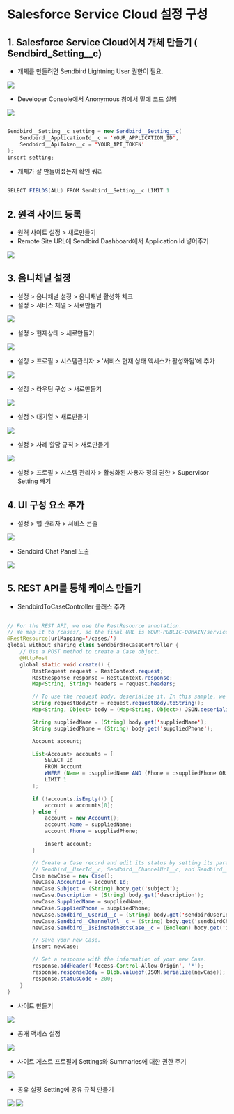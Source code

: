 # Salesforce Service Cloud 설정 구성

## 1. Salesforce Service Cloud에서 개체 만들기 ( Sendbird_Setting__c)

- 개체를 만들려면 Sendbird Lightning User 권한이 필요. 

<img src = "https://github.com/user-attachments/assets/4bc54d93-cc54-4cdb-81a7-7dce2b296f6c"/>

- Developer Console에서 Anonymous 창에서 밑에 코드 실행

<img src = "https://github.com/user-attachments/assets/8fe26107-3c0d-4de0-8c53-9f1f2976d25c"/>

``` java

Sendbird__Setting__c setting = new Sendbird__Setting__c(
    Sendbird__ApplicationId__c = 'YOUR_APPLICATION_ID',
    Sendbird__ApiToken__c = 'YOUR_API_TOKEN'
);
insert setting;

```

- 개체가 잘 만들어졌는지 확인 쿼리

```java

SELECT FIELDS(ALL) FROM Sendbird__Setting__c LIMIT 1

```

## 2. 원격 사이트 등록

- 원격 사이트 설정 > 새로만들기
- Remote Site URL에 Sendbird Dashboard에서 Application Id 넣어주기

<img src = "https://github.com/user-attachments/assets/ce8d851f-b7b9-4a9a-ac64-59f21c2b31ec"/>

## 3. 옴니채널 설정

- 설정 > 옴니채널 설정 > 옴니채널 활성화 체크
- 설정 > 서비스 채널 > 새로만들기

<img src = "https://github.com/user-attachments/assets/a6739ad8-521d-4bcd-b4d8-463687aeb864"/>

- 설정 > 현재상태 > 새로만들기

<img src = "https://github.com/user-attachments/assets/1863bbc7-d760-4c0c-894a-32d39bb4d39f"/>

- 설정 > 프로필 > 시스템관리자 > '서비스 현재 상태 액세스가 활성화됨'에 추가

<img src = "https://github.com/user-attachments/assets/5e70d346-f451-4dde-aa38-7f119cb4e492"/>

- 설정 > 라우팅 구성 > 새로만들기

<img src = "https://github.com/user-attachments/assets/34e785b7-f626-47ac-86e4-1b44b37ccdbb"/>

- 설정 > 대기열 > 새로만들기

<img src = "https://github.com/user-attachments/assets/53b4b9d1-4cac-4db0-99a8-c9c4cda148f7"/>

- 설정 > 사례 할당 규칙 > 새로만들기

<img src = "https://github.com/user-attachments/assets/e8ff0e5b-64c5-4acd-9a26-c12a46b69f02"/>

- 설정 > 프로필 > 시스템 관리자 > 활성화된 사용자 정의 권한 > Supervisor Setting 빼기 

## 4. UI 구성 요소 추가

- 설정 > 앱 관리자 > 서비스 콘솔

<img src = "https://github.com/user-attachments/assets/8438d98f-e0dc-46b6-86f6-0113005778ae"/>

- Sendbird Chat Panel 노출

<img src = "https://github.com/user-attachments/assets/9ea5b76c-1970-4aa2-84c5-89f70f2bfa73"/>

## 5. REST API를 통해 케이스 만들기

- SendbirdToCaseController 클래스 추가

``` java

// For the REST API, we use the RestResource annotation.
// We map it to /cases/, so the final URL is YOUR-PUBLIC-DOMAIN/services/apexrest/cases/.
@RestResource(urlMapping='/cases/')
global without sharing class SendbirdToCaseController {
    // Use a POST method to create a Case object.
    @HttpPost
    global static void create() {
        RestRequest request = RestContext.request;
        RestResponse response = RestContext.response;
        Map<String, String> headers = request.headers;

        // To use the request body, deserialize it. In this sample, we use Map.
        String requestBodyStr = request.requestBody.toString();
        Map<String, Object> body = (Map<String, Object>) JSON.deserializeUntyped(requestBodyStr);

        String suppliedName = (String) body.get('suppliedName');
        String suppliedPhone = (String) body.get('suppliedPhone');

        Account account;

        List<Account> accounts = [
            SELECT Id
            FROM Account
            WHERE (Name = :suppliedName AND (Phone = :suppliedPhone OR PersonMobilePhone__c = :suppliedPhone))
            LIMIT 1
        ];

        if (!accounts.isEmpty()) {
            account = accounts[0];
        } else {
            account = new Account();
            account.Name = suppliedName;
            account.Phone = suppliedPhone;

            insert account;
        }

        // Create a Case record and edit its status by setting its parameters.
        // Sendbird__UserId__c, Sendbird__ChannelUrl__c, and Sendbird__IsEinsteinBotsCase__c are required.
        Case newCase = new Case();
        newCase.AccountId = account.Id;
        newCase.Subject = (String) body.get('subject');
        newCase.Description = (String) body.get('description');
        newCase.SuppliedName = suppliedName;
        newCase.SuppliedPhone = suppliedPhone;
        newCase.Sendbird__UserId__c = (String) body.get('sendbirdUserId');
        newCase.Sendbird__ChannelUrl__c = (String) body.get('sendbirdChannelUrl');
        newCase.Sendbird__IsEinsteinBotsCase__c = (Boolean) body.get('isEinsteinBotsCase');

        // Save your new Case.
        insert newCase;

        // Get a response with the information of your new Case.
        response.addHeader('Access-Control-Allow-Origin', '*');
        response.responseBody = Blob.valueof(JSON.serialize(newCase));
        response.statusCode = 200;
    }
}

```

- 사이트 만들기

<img src = "https://github.com/user-attachments/assets/1cce1b30-ccce-4abc-a6f7-13157324456e"/>

- 공개 액세스 설정

<img src = "https://github.com/user-attachments/assets/f8efd074-a747-4c3c-a016-be244eb3ef8f"/>

- 사이트 게스트 프로필에 Settings와 Summaries에 대한 권한 주기

<img src = "https://github.com/user-attachments/assets/f5f2f11e-4e94-4ba3-ae9a-bf46638ddb7e"/>

- 공유 설정 Setting에 공유 규칙 만들기

<img src = "https://github.com/user-attachments/assets/442657c0-9383-48a2-8e76-bcb39088785e"/>

<img src = "https://github.com/user-attachments/assets/2bdb97dc-6e3e-4c9d-98e0-db6bdeb48b96"/>

